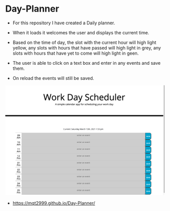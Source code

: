 # Day-Planner

* For this repository I have created a Daily planner.

* When it loads it welcomes the user and displays the current time.

* Based on the time of day, the slot with the current hour will high light yellow, any slots with hours that have passed will high light in grey, any slots with hours that have yet to come will high light in geen.

* The user is able to click on a text box and enter in any events and save them.

* On reload the events will still be saved.

 ![Preview](images/sample.png)

* https://mqt2999.github.io/Day-Planner/
